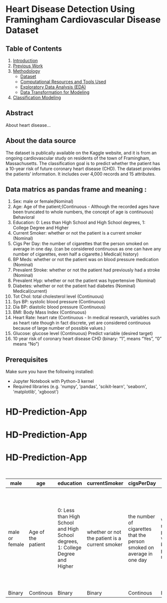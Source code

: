 # Heart Disease Detection Using Framingham Cardiovascular Disease Dataset

## Table of Contents

1. [Introduction](#introduction)
2. [Previous Work](#previous-work)
3. [Methodology](#methodology)
   - [Dataset](#dataset)
   - [Computational Resources and Tools Used](#computational-resources-and-tools-used)
   - [Exploratory Data Analysis (EDA)](#exploratory-data-analysis-eda)
   - [Data Transformation for Modeling](#data-transformation-for-modeling)
4. [Classification Modeling](#classification-modeling)

## Abstract

About heart disease...

## About the data source

The dataset is publically available on the Kaggle website, and it is from an ongoing cardiovascular study on residents of the town of Framingham, Massachusetts. The classification goal is to predict whether the patient has a 10-year risk of future coronary heart disease (CHD). The dataset provides the patients’ information. It includes over 4,000 records and 15 attributes.

## Data matrics as pandas frame and meaning :

<table>
  <caption>
    Framingham CHD Data matrics as pandas frame and meaning
  </caption>
  <thead>
    <tr>
      <th scope="col">male</th>
      <th scope="col">age</th>
      <th scope="col">education</th>
      <th scope="col">currentSmoker</th>
      <th scope="col">cigsPerDay</th>
      <th scope="col">BPMeds</th>
      <th scope="col">prevalentStroke</th>
      <th scope="col">prevalentHyp</th>
      <th scope="col">diabetes</th>
      <th scope="col">totChol</th>
      <th scope="col">sysBP</th>
      <th scope="col">diaBP</th>
      <th scope="col">BMI</th>
      <th scope="col">heartRate</th>
      <th scope="col">glucose</th>
      <th scope="col">TenYearCHD</th>
    </tr>
  </thead>
  <tbody>
    <tr>
      <td>male or female</td>
      <td>Age of the patient</td>
      <td>0: Less than High School and High School degrees, 1: College Degree and Higher</td>
      <td>whether or not the patient is a current smoker</td>
      <td>the number of cigarettes that the person smoked on average in one day</td>
      <td>whether or not the patient was on blood pressure medication </td>
      <td>whether or not the patient had previously had a stroke</td>
      <td>whether or not the patient was hypertensive</td>
      <td>whether or not the patient had diabetes</td>
      <td>total cholesterol level</td>
      <td>systolic blood pressure</td>
      <td>diastolic blood pressure</td>
      <td>Body Mass Index</td>
      <td>In medical research, variables such as heart rate though in fact discrete, yet are considered continuous because of large number of possible values</td>
      <td>glucose level</td>
      <td>“1”-Yes, “0”-No</td>
    </tr>
    <tr>
        <td>Binary</td>
        <td>Continous</td>
        <td>Binary</td>
        <td>Binary</td>
        <td>Continous</td>
        <td>Binary</td>
        <td>Binary</td>
        <td>Binary</td>
        <td>Binary</td>
        <td>Continous</td>
        <td>Continous</td>
        <td>Continous</td>
        <td>Continous</td>
        <td>Continous</td>
        <td>Continous</td>
        <td>Binary</td>
    </tr>

1. Sex: male or female(Nominal)
2. Age: Age of the patient;(Continuous - Although the recorded ages have been truncated to whole numbers, the concept of age is continuous)
   Behavioral
3. Education: 0: Less than High School and High School degrees, 1: College Degree and Higher
4. Current Smoker: whether or not the patient is a current smoker (Nominal)
5. Cigs Per Day: the number of cigarettes that the person smoked on average in one day. (can be considered continuous as one can have any number of cigarettes, even half a cigarette.)
   Medical( history)
6. BP Meds: whether or not the patient was on blood pressure medication (Nominal)
7. Prevalent Stroke: whether or not the patient had previously had a stroke (Nominal)
8. Prevalent Hyp: whether or not the patient was hypertensive (Nominal)
9. Diabetes: whether or not the patient had diabetes (Nominal)
   Medical(current)
10. Tot Chol: total cholesterol level (Continuous)
11. Sys BP: systolic blood pressure (Continuous)
12. Dia BP: diastolic blood pressure (Continuous)
13. BMI: Body Mass Index (Continuous)
14. Heart Rate: heart rate (Continuous - In medical research, variables such as heart rate though in fact discrete, yet are considered continuous because of large number of possible values.)
15. Glucose: glucose level (Continuous)
    Predict variable (desired target)
16. 10 year risk of coronary heart disease CHD (binary: “1”, means “Yes”, “0” means “No”)

## Prerequisites

Make sure you have the following installed:

- Jupyter Notebook with Python-3 kernel
- Required libraries (e.g. 'numpy', 'pandas', 'scikit-learn', 'seaborn', 'matplotlib', 'xgboost')
# HD-Prediction-App
# HD-Prediction-App
# HD-Prediction-App
